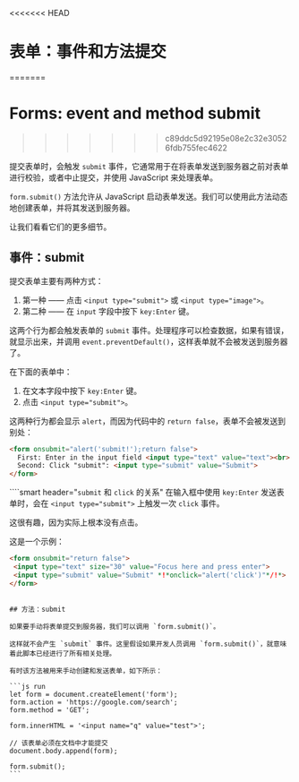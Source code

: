 <<<<<<< HEAD
# 表单：事件和方法提交
=======
# Forms: event and method submit
>>>>>>> c89ddc5d92195e08e2c32e30526fdb755fec4622

提交表单时，会触发 `submit` 事件，它通常用于在将表单发送到服务器之前对表单进行校验，或者中止提交，并使用 JavaScript 来处理表单。

`form.submit()` 方法允许从 JavaScript 启动表单发送。我们可以使用此方法动态地创建表单，并将其发送到服务器。

让我们看看它们的更多细节。

## 事件：submit

提交表单主要有两种方式：

1. 第一种 —— 点击 `<input type="submit">` 或 `<input type="image">`。
2. 第二种 —— 在 `input` 字段中按下 `key:Enter` 键。

这两个行为都会触发表单的 `submit` 事件。处理程序可以检查数据，如果有错误，就显示出来，并调用 `event.preventDefault()`，这样表单就不会被发送到服务器了。

在下面的表单中：
1. 在文本字段中按下 `key:Enter` 键。
2. 点击 `<input type="submit">`。

这两种行为都会显示 `alert`，而因为代码中的 `return false`，表单不会被发送到别处：

```html autorun height=60 no-beautify
<form onsubmit="alert('submit!');return false">
  First: Enter in the input field <input type="text" value="text"><br>
  Second: Click "submit": <input type="submit" value="Submit">
</form>
```

````smart header="`submit` 和 `click` 的关系"
在输入框中使用 `key:Enter` 发送表单时，会在 `<input type="submit">` 上触发一次 `click` 事件。

这很有趣，因为实际上根本没有点击。

这是一个示例：
```html autorun height=60
<form onsubmit="return false">
 <input type="text" size="30" value="Focus here and press enter">
 <input type="submit" value="Submit" *!*onclick="alert('click')"*/!*>
</form>
```

````

## 方法：submit

如果要手动将表单提交到服务器，我们可以调用 `form.submit()`。

这样就不会产生 `submit` 事件。这里假设如果开发人员调用 `form.submit()`，就意味着此脚本已经进行了所有相关处理。

有时该方法被用来手动创建和发送表单，如下所示：

```js run
let form = document.createElement('form');
form.action = 'https://google.com/search';
form.method = 'GET';

form.innerHTML = '<input name="q" value="test">';

// 该表单必须在文档中才能提交
document.body.append(form);

form.submit();
```
